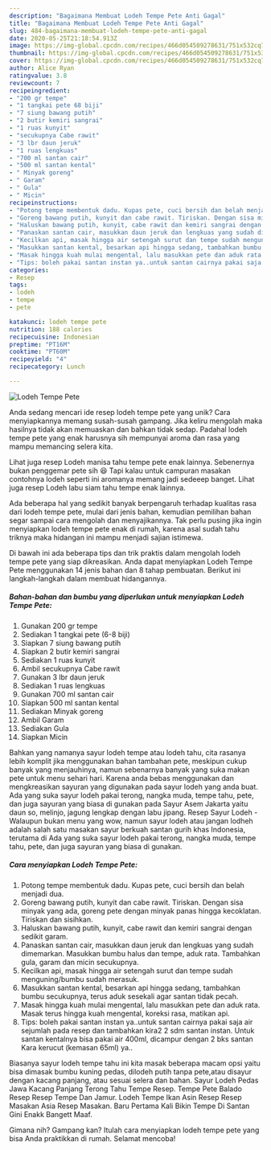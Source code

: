 ```yaml
---
description: "Bagaimana Membuat Lodeh Tempe Pete Anti Gagal"
title: "Bagaimana Membuat Lodeh Tempe Pete Anti Gagal"
slug: 484-bagaimana-membuat-lodeh-tempe-pete-anti-gagal
date: 2020-05-25T21:18:54.913Z
image: https://img-global.cpcdn.com/recipes/466d054509278631/751x532cq70/lodeh-tempe-pete-foto-resep-utama.jpg
thumbnail: https://img-global.cpcdn.com/recipes/466d054509278631/751x532cq70/lodeh-tempe-pete-foto-resep-utama.jpg
cover: https://img-global.cpcdn.com/recipes/466d054509278631/751x532cq70/lodeh-tempe-pete-foto-resep-utama.jpg
author: Alice Ryan
ratingvalue: 3.8
reviewcount: 7
recipeingredient:
- "200 gr tempe"
- "1 tangkai pete 68 biji"
- "7 siung bawang putih"
- "2 butir kemiri sangrai"
- "1 ruas kunyit"
- "secukupnya Cabe rawit"
- "3 lbr daun jeruk"
- "1 ruas lengkuas"
- "700 ml santan cair"
- "500 ml santan kental"
- " Minyak goreng"
- " Garam"
- " Gula"
- " Micin"
recipeinstructions:
- "Potong tempe membentuk dadu. Kupas pete, cuci bersih dan belah menjadi dua."
- "Goreng bawang putih, kunyit dan cabe rawit. Tiriskan. Dengan sisa minyak yang ada, goreng pete dengan minyak panas hingga kecoklatan. Tiriskan dan sisihkan."
- "Haluskan bawang putih, kunyit, cabe rawit dan kemiri sangrai dengan sedikit garam."
- "Panaskan santan cair, masukkan daun jeruk dan lengkuas yang sudah dimemarkan. Masukkan bumbu halus dan tempe, aduk rata. Tambahkan gula, garam dan micin secukupnya."
- "Kecilkan api, masak hingga air setengah surut dan tempe sudah menguning/bumbu sudah merasuk."
- "Masukkan santan kental, besarkan api hingga sedang, tambahkan bumbu secukupnya, terus aduk sesekali agar santan tidak pecah."
- "Masak hingga kuah mulai mengental, lalu masukkan pete dan aduk rata. Masak terus hingga kuah mengental, koreksi rasa, matikan api."
- "Tips: boleh pakai santan instan ya..untuk santan cairnya pakai saja air sejumlah pada resep dan tambahkan kira2 2 sdm santan instan. Untuk santan kentalnya bisa pakai air 400ml, dicampur dengan 2 bks santan Kara kerucut (kemasan 65ml) ya.."
categories:
- Resep
tags:
- lodeh
- tempe
- pete

katakunci: lodeh tempe pete 
nutrition: 188 calories
recipecuisine: Indonesian
preptime: "PT16M"
cooktime: "PT60M"
recipeyield: "4"
recipecategory: Lunch

---
```



![Lodeh Tempe Pete](https://img-global.cpcdn.com/recipes/466d054509278631/751x532cq70/lodeh-tempe-pete-foto-resep-utama.jpg)

Anda sedang mencari ide resep lodeh tempe pete yang unik? Cara menyiapkannya memang susah-susah gampang. Jika keliru mengolah maka hasilnya tidak akan memuaskan dan bahkan tidak sedap. Padahal lodeh tempe pete yang enak harusnya sih mempunyai aroma dan rasa yang mampu memancing selera kita.

Lihat juga resep Lodeh manisa tahu tempe pete enak lainnya. Sebenernya bukan penggemar pete sih 😆 Tapi kalau untuk campuran masakan contohnya lodeh seperti ini aromanya memang jadi sedeeep banget. Lihat juga resep Lodeh labu siam tahu tempe enak lainnya.

Ada beberapa hal yang sedikit banyak berpengaruh terhadap kualitas rasa dari lodeh tempe pete, mulai dari jenis bahan, kemudian pemilihan bahan segar sampai cara mengolah dan menyajikannya. Tak perlu pusing jika ingin menyiapkan lodeh tempe pete enak di rumah, karena asal sudah tahu triknya maka hidangan ini mampu menjadi sajian istimewa.


Di bawah ini ada beberapa tips dan trik praktis dalam mengolah lodeh tempe pete yang siap dikreasikan. Anda dapat menyiapkan Lodeh Tempe Pete menggunakan 14 jenis bahan dan 8 tahap pembuatan. Berikut ini langkah-langkah dalam membuat hidangannya.

<!--inarticleads1-->

##### Bahan-bahan dan bumbu yang diperlukan untuk menyiapkan Lodeh Tempe Pete:

1. Gunakan 200 gr tempe
1. Sediakan 1 tangkai pete (6-8 biji)
1. Siapkan 7 siung bawang putih
1. Siapkan 2 butir kemiri sangrai
1. Sediakan 1 ruas kunyit
1. Ambil secukupnya Cabe rawit
1. Gunakan 3 lbr daun jeruk
1. Sediakan 1 ruas lengkuas
1. Gunakan 700 ml santan cair
1. Siapkan 500 ml santan kental
1. Sediakan  Minyak goreng
1. Ambil  Garam
1. Sediakan  Gula
1. Siapkan  Micin


Bahkan yang namanya sayur lodeh tempe atau lodeh tahu, cita rasanya lebih komplit jika menggunakan bahan tambahan pete, meskipun cukup banyak yang menjauhinya, namun sebenarnya banyak yang suka makan pete untuk menu sehari hari. Karena anda bebas menggunakan dan mengkreasikan sayuran yang digunakan pada sayur lodeh yang anda buat. Ada yang suka sayur lodeh pakai terong, nangka muda, tempe tahu, pete, dan juga sayuran yang biasa di gunakan pada Sayur Asem Jakarta yaitu daun so, melinjo, jagung lengkap dengan labu jipang. Resep Sayur Lodeh - Walaupun bukan menu yang wow, namun sayur lodeh atau jangan lodheh adalah salah satu masakan sayur berkuah santan gurih khas Indonesia, terutama di Ada yang suka sayur lodeh pakai terong, nangka muda, tempe tahu, pete, dan juga sayuran yang biasa di gunakan. 

<!--inarticleads2-->

##### Cara menyiapkan Lodeh Tempe Pete:

1. Potong tempe membentuk dadu. Kupas pete, cuci bersih dan belah menjadi dua.
1. Goreng bawang putih, kunyit dan cabe rawit. Tiriskan. Dengan sisa minyak yang ada, goreng pete dengan minyak panas hingga kecoklatan. Tiriskan dan sisihkan.
1. Haluskan bawang putih, kunyit, cabe rawit dan kemiri sangrai dengan sedikit garam.
1. Panaskan santan cair, masukkan daun jeruk dan lengkuas yang sudah dimemarkan. Masukkan bumbu halus dan tempe, aduk rata. Tambahkan gula, garam dan micin secukupnya.
1. Kecilkan api, masak hingga air setengah surut dan tempe sudah menguning/bumbu sudah merasuk.
1. Masukkan santan kental, besarkan api hingga sedang, tambahkan bumbu secukupnya, terus aduk sesekali agar santan tidak pecah.
1. Masak hingga kuah mulai mengental, lalu masukkan pete dan aduk rata. Masak terus hingga kuah mengental, koreksi rasa, matikan api.
1. Tips: boleh pakai santan instan ya..untuk santan cairnya pakai saja air sejumlah pada resep dan tambahkan kira2 2 sdm santan instan. Untuk santan kentalnya bisa pakai air 400ml, dicampur dengan 2 bks santan Kara kerucut (kemasan 65ml) ya..


Biasanya sayur lodeh tempe tahu ini kita masak beberapa macam opsi yaitu bisa dimasak bumbu kuning pedas, dilodeh putih tanpa pete,atau disayur dengan kacang panjang, atau sesuai selera dan bahan. Sayur Lodeh Pedas Jawa Kacang Panjang Terong Tahu Tempe Resep. Tempe Pete Balado Resep Resep Tempe Dan Jamur. Lodeh Tempe Ikan Asin Resep Resep Masakan Asia Resep Masakan. Baru Pertama Kali Bikin Tempe Di Santan Gini Enakk Bangett Maaf. 

Gimana nih? Gampang kan? Itulah cara menyiapkan lodeh tempe pete yang bisa Anda praktikkan di rumah. Selamat mencoba!
